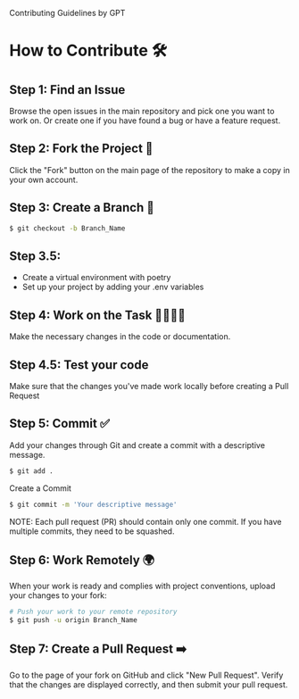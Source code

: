 Contributing Guidelines by GPT
# How to Contribute 🛠️
## Step 1: Find an Issue
Browse the open issues in the main repository and pick one you want to work on.
Or create one if you have found a bug or have a feature request.
## Step 2: Fork the Project 🍴
Click the "Fork" button on the main page of the repository to make a copy in your own account.

## Step 3: Create a Branch 🌿
```bash
$ git checkout -b Branch_Name
```
## Step 3.5:
* Create a virtual environment with poetry
* Set up your project by adding your .env variables

## Step 4: Work on the Task 👨‍💻👩‍💻
Make the necessary changes in the code or documentation.

## Step 4.5: Test your code
Make sure that the changes you've made work locally before creating a Pull Request

## Step 5: Commit ✅
Add your changes through Git and create a commit with a descriptive message.

```bash
$ git add .
```
Create a Commit
```bash
$ git commit -m 'Your descriptive message'
```
NOTE: Each pull request (PR) should contain only one commit. If you have multiple commits, they need to be squashed.

## Step 6: Work Remotely 🌍
When your work is ready and complies with project conventions, upload your changes to your fork:

```bash
# Push your work to your remote repository
$ git push -u origin Branch_Name
```
## Step 7: Create a Pull Request ➡️
Go to the page of your fork on GitHub and click "New Pull Request". Verify that the changes are displayed correctly, and then submit your pull request.
